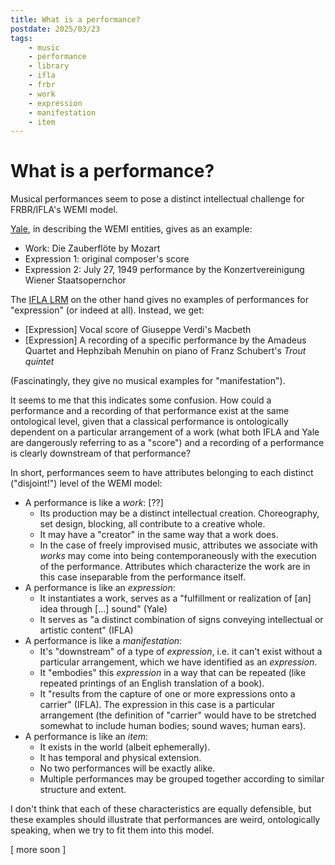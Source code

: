 ```yaml
---
title: What is a performance?
postdate: 2025/03/23
tags:
    - music
    - performance
    - library
    - ifla
    - frbr
    - work
    - expression
    - manifestation
    - item
---
```


# What is a performance?

Musical performances seem to pose a distinct intellectual challenge for FRBR/IFLA's WEMI model.

[Yale](https://web.library.yale.edu/cataloging/music/frbr-wemi-music), in describing the WEMI entities, gives as an example:

- Work: Die Zauberflöte by Mozart
- Expression 1: original composer's score
- Expression 2: July 27, 1949 performance by the Konzertvereinigung Wiener Staatsopernchor

The [IFLA LRM](https://www.ifla.org/wp-content/uploads/2019/05/assets/cataloguing/frbr-lrm/ifla-lrm-august-2017_rev201712.pdf) on the other hand gives no examples of performances for "expression" (or indeed at all). Instead, we get:

- [Expression] Vocal score of Giuseppe Verdi's Macbeth
- [Expression] A recording of a specific performance by the Amadeus Quartet and Hephzibah Menuhin on piano of Franz Schubert's *Trout quintet*

(Fascinatingly, they give no musical examples for "manifestation").

It seems to me that this indicates some confusion. How could a performance and a recording of that performance exist at the same ontological level, given that a classical performance is ontologically dependent on a particular arrangement of a work (what both IFLA and Yale are dangerously referring to as a "score") and a recording of a performance is clearly downstream of that performance?

In short, performances seem to have attributes belonging to each distinct ("disjoint!") level of the WEMI model:

- A performance is like a _work_: [??]
    - Its production may be a distinct intellectual creation. Choreography, set design, blocking, all contribute to a creative whole.
    - It may have a "creator" in the same way that a work does.
    - In the case of freely improvised music, attributes we associate with _works_ may come into being contemporaneously with the execution of the performance. Attributes which characterize the work are in this case inseparable from the performance itself.
- A performance is like an _expression_:
    - It instantiates a work, serves as a "fulfillment or realization of [an] idea through [...] sound" (Yale)
    - It serves as "a distinct combination of signs conveying intellectual or artistic content" (IFLA)
- A performance is like a _manifestation_:
    - It's "downstream" of a type of _expression_, i.e. it can't exist without a particular arrangement, which we have identified as an _expression_.
    - It "embodies" this _expression_ in a way that can be repeated (like repeated printings of an English translation of a book). 
    - It "results from the capture of one or more expressions onto a carrier" (IFLA). The expression in this case is a particular arrangement (the definition of "carrier" would have to be stretched somewhat to include human bodies; sound waves; human ears).
- A performance is like an _item_:
    - It exists in the world (albeit ephemerally).
    - It has temporal and physical extension.
    - No two performances will be exactly alike.
    - Multiple performances may be grouped together according to similar structure and extent.

I don't think that each of these characteristics are equally defensible, but these examples should illustrate that performances are weird, ontologically speaking, when we try to fit them into this model.

[ more soon ]

